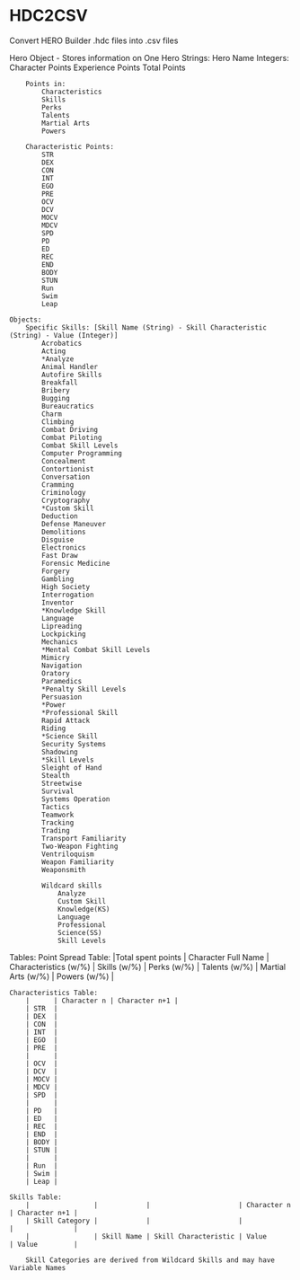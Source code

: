 # HDC2CSV
Convert HERO Builder .hdc files into .csv files

Hero Object - Stores information on One Hero
    Strings:
        Hero Name
    Integers:
        Character Points
        Experience Points
        Total Points

        Points in:
            Characteristics
            Skills
            Perks
            Talents
            Martial Arts
            Powers

        Characteristic Points:
            STR
            DEX
            CON
            INT
            EGO
            PRE
            OCV
            DCV
            MOCV
            MDCV
            SPD
            PD
            ED
            REC
            END
            BODY
            STUN
            Run
            Swim
            Leap

    Objects:
        Specific Skills: [Skill Name (String) - Skill Characteristic (String) - Value (Integer)]
            Acrobatics
            Acting
            *Analyze
            Animal Handler
            Autofire Skills
            Breakfall
            Bribery
            Bugging
            Bureaucratics
            Charm
            Climbing
            Combat Driving
            Combat Piloting
            Combat Skill Levels
            Computer Programming
            Concealment
            Contortionist
            Conversation
            Cramming
            Criminology
            Cryptography
            *Custom Skill
            Deduction
            Defense Maneuver
            Demolitions
            Disguise
            Electronics
            Fast Draw
            Forensic Medicine
            Forgery
            Gambling
            High Society
            Interrogation
            Inventor
            *Knowledge Skill
            Language
            Lipreading
            Lockpicking
            Mechanics
            *Mental Combat Skill Levels
            Mimicry
            Navigation
            Oratory
            Paramedics
            *Penalty Skill Levels
            Persuasion
            *Power
            *Professional Skill
            Rapid Attack
            Riding
            *Science Skill
            Security Systems
            Shadowing
            *Skill Levels
            Sleight of Hand
            Stealth
            Streetwise
            Survival
            Systems Operation
            Tactics
            Teamwork
            Tracking
            Trading
            Transport Familiarity
            Two-Weapon Fighting
            Ventriloquism
            Weapon Familiarity
            Weaponsmith

            Wildcard skills
                Analyze
                Custom Skill
                Knowledge(KS)
                Language
                Professional
                Science(SS)
                Skill Levels

Tables:
    Point Spread Table:
        |Total spent points | Character Full Name | Characteristics (w/%) | Skills (w/%) | Perks (w/%) | Talents (w/%) | Martial Arts (w/%) | Powers (w/%) |

    Characteristics Table:
        |      | Character n | Character n+1 |
        | STR  |
        | DEX  |
        | CON  |
        | INT  |
        | EGO  |
        | PRE  |
        |      |
        | OCV  |
        | DCV  |
        | MOCV |
        | MDCV |
        | SPD  |
        |      |
        | PD   |
        | ED   |
        | REC  |
        | END  |
        | BODY |
        | STUN |
        |      |
        | Run  |
        | Swim |
        | Leap |

    Skills Table:
        |                |            |                      | Character n | Character n+1 |
        | Skill Category |            |                      |             |               |
        |                | Skill Name | Skill Characteristic | Value       | Value         |

        Skill Categories are derived from Wildcard Skills and may have Variable Names